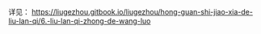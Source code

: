 详见：
https://liugezhou.gitbook.io/liugezhou/hong-guan-shi-jiao-xia-de-liu-lan-qi/6.-liu-lan-qi-zhong-de-wang-luo